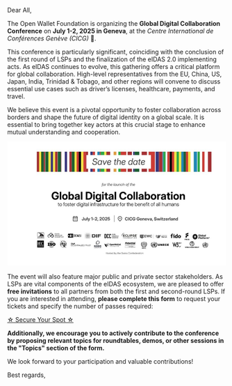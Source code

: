 <!-- var(subject)="Participation to the Gobal Digital Collaboration Conference, July 1-2, 2025 in Geneva" -->
<!-- var(summary)="The Open Wallet Foundation invites you to the Global Digital Collaboration Conference on July 1-2, 2025, in Geneva, gathering global leaders to discuss key topics on digital identity, including eIDAS 2.0 and LSPs. Free invitations are available for LSP partners—sign up via the provided link." -->
<!-- var(role)="" -->
Dear All,
 
The Open Wallet Foundation is organizing the **Global Digital Collaboration Conference** on **July 1-2, 2025 in Geneva**, at the _Centre International de Conférences Genève (CICG)_ 📍.
 
This conference is particularly significant, coinciding with the conclusion of the first round of LSPs and the finalization of the eIDAS 2.0 implementing acts. As eIDAS continues to evolve, this gathering offers a critical platform for global collaboration. High-level representatives from the EU, China, US, Japan, India, Trinidad & Tobago, and other regions will convene to discuss essential use cases such as driver’s licenses, healthcare, payments, and travel.

We believe this event is a pivotal opportunity to foster collaboration across borders and shape the future of digital identity on a global scale. It is essential to bring together key actors at this crucial stage to enhance mutual understanding and cooperation.

![Digital Global Collaboration July 1-2, 2025 in Geneva <!-- inline=True-->](./invitation_gdc.png "Save the date card !")

The event will also feature major public and private sector stakeholders. As LSPs are vital components of the eIDAS ecosystem, we are pleased to offer **free invitations** to all partners from both the first and second-round LSPs. If you are interested in attending, **please complete this form** to request your tickets and specify the number of passes required:

[<!-- link-model=button --><!-- color=#313178 --> ☆ Secure Your Spot ☆ ](https://cloud.digital-identity-wallet.eu/apps/forms/s/7McopBnDayf5tCDWLDgsLtTQ)
 
**Additionally, we encourage you to actively contribute to the conference by proposing relevant topics for roundtables, demos, or other sessions in the "Topics" section of the form.**
 
We look forward to your participation and valuable contributions!

Best regards,